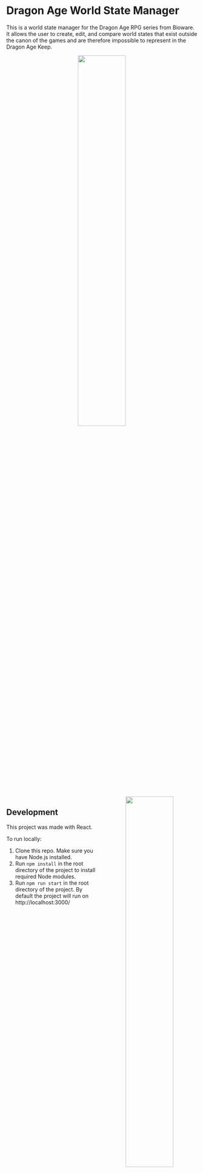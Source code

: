 # Dragon Age World State Manager
This is a world state manager for the Dragon Age RPG series from Bioware. It allows the user to create, edit, and compare world states that exist outside the canon of the games and are therefore impossible to represent in the Dragon Age Keep.
<div align="center">
<img src="https://github.com/user-attachments/assets/877f628d-1533-4d7f-9d1c-34c2bf03df2a" align="center" width="50% height="50%">
<img src="https://github.com/user-attachments/assets/e61bf2f9-a41f-4ec2-b78a-e55b06bc59eb" align="right" width="50% height="50%">
</div>




## Development
This project was made with React.

To run locally:
1. Clone this repo. Make sure you have Node.js installed.
2. Run `npm install` in the root directory of the project to install required Node modules.
3. Run `npm run start` in the root directory of the project. By default the project will run on http://localhost:3000/
